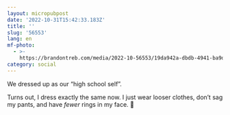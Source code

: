 ```yaml
---
layout: micropubpost
date: '2022-10-31T15:42:33.183Z'
title: ''
slug: '56553'
lang: en
mf-photo:
  - >-
    https://brandontreb.com/media/2022-10-56553/19da942a-dbdb-4941-ba9d-5a6d965e1cc7.jpeg
category: social
---
```

We dressed up as our “high school self”. 

Turns out, I dress exactly the same now. I just wear looser clothes, don’t sag my pants, and have _fewer_ rings in my face. 🎃
